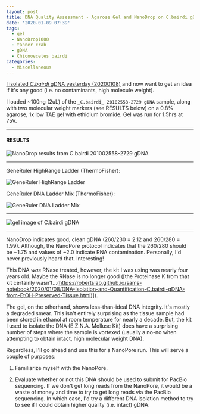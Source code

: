 ```yaml
---
layout: post
title: DNA Quality Assessment - Agarose Gel and NanoDrop on C.bairdi gDNA
date: '2020-01-09 07:39'
tags:
  - gel
  - NanoDrop1000
  - tanner crab
  - gDNA
  - Chionoecetes bairdi
categories:
  - Miscellaneous
---
```

[I isolated _C.bairdi_ gDNA yesterday (20200108)](https://robertslab.github.io/sams-notebook/2020/01/08/DNA-Isolation-and-Quantification-C.bairdi-gDNA-from-EtOH-Preserved-Tissue.html) and now want to get an idea if it's any good (i.e. no contaminants, high molecule weight).

I loaded ~100ng (2uL) of the `_C.bairdi_ 20102558-2729 gDNA` sample, along with two molecular weight markers (see RESULTS below) on a 0.8% agarose, 1x low TAE gel with ethidium bromide. Gel was run for 1.5hrs at 75V.


---

#### RESULTS


![NanoDrop results from C.bairdi 201002558-2729 gDNA](https://github.com/RobertsLab/sams-notebook/blob/master/images/20200109_nanodrop_cbai_gDNA_20102558-2729.PNG?raw=true)


---

GeneRuler HighRange Ladder (ThermoFisher):

![GeneRuler HighRange Ladder](https://github.com/RobertsLab/resources/blob/master/protocols/Commercial_Protocols/ThermoFisher_GeneRuler_HighRange_DNALadder_50ug.png?raw=true)

GeneRuler DNA Ladder Mix (ThermoFisher):

![GeneRuler DNA Ladder Mix](https://github.com/RobertsLab/resources/blob/master/protocols/Commercial_Protocols/ThermoFisher_OgeneRuler_DNA_Ladder_Mix_F100439.jpg?raw=true)

---


![gel image of C.bairdi gDNA](https://github.com/RobertsLab/sams-notebook/blob/master/images/20200109_gel_cbairdi-2729_gDNA.jpg?raw=true)

---

NanoDrop indicates good, clean gDNA (260/230 = 2.12 and 260/280 = 1.99). Although, the NanoPore protocol indicates that the 260/280 should be ~1.75 and values of ~2.0 indicate RNA contamination. Personally, I'd never previously heard that. Interesting!

This DNA _was_ RNase treated, however, the kit I was using was nearly four years old. Maybe the RNase is no longer good ([the Proteinase K from that kit certainly wasn't...(https://robertslab.github.io/sams-notebook/2020/01/08/DNA-Isolation-and-Quantification-C.bairdi-gDNA-from-EtOH-Preserved-Tissue.html)]).


The gel, on the otherhand, shows less-than-ideal DNA integrity. It's mostly a degraded smear. This isn't entirely surprising as the tissue sample had been stored in ethanol at room temperature for nearly a decade. But, the kit I used to isolate the DNA (E.Z.N.A. Mollusc Kit) does have a surprising number of steps where the sample is vortexed (usually a no-no when attempting to obtain intact, high molecular weight DNA).

Regardless, I'll go ahead and use this for a NanoPore run. This will serve a couple of purposes:

1. Familiarize myself with the NanoPore.

2. Evaluate whether or not this DNA should be used to submit for PacBio sequencing. If we don't get long reads from the NanoPore, it would be a waste of money and time to try to get long reads via the PacBio sequencing. In which case, I'd try a different DNA isolation method to try to see if I could obtain higher quality (i.e. intact) gDNA.
